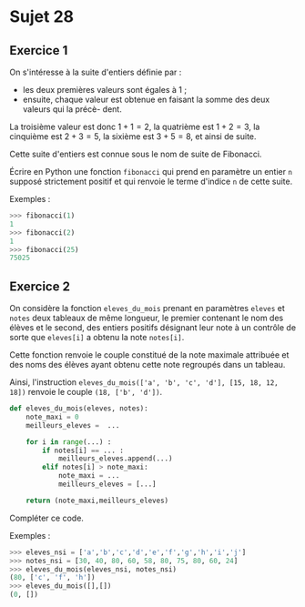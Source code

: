 # Sujet 28

## Exercice 1

On s'intéresse à la suite d'entiers définie par :

- les deux premières valeurs sont égales à 1 ;
- ensuite, chaque valeur est obtenue en faisant la somme des deux valeurs qui la précè-
  dent.

La troisième valeur est donc $1+1 = 2$, la quatrième est $1+2 = 3$, la cinquième est $2+3 = 5$,
la sixième est $3 + 5 = 8$, et ainsi de suite.

Cette suite d'entiers est connue sous le nom de suite de Fibonacci.

Écrire en Python une fonction `fibonacci` qui prend en paramètre un entier `n` supposé
strictement positif et qui renvoie le terme d'indice `n` de cette suite.

Exemples :

```python
>>> fibonacci(1)
1
>>> fibonacci(2)
1
>>> fibonacci(25)
75025
```

## Exercice 2

On considère la fonction `eleves_du_mois` prenant en paramètres `eleves` et `notes` deux
tableaux de même longueur, le premier contenant le nom des élèves et le second, des
entiers positifs désignant leur note à un contrôle de sorte que `eleves[i]` a obtenu la
note `notes[i]`.

Cette fonction renvoie le couple constitué de la note maximale attribuée et des noms
des élèves ayant obtenu cette note regroupés dans un tableau.

Ainsi, l'instruction `eleves_du_mois(['a', 'b', 'c', 'd'], [15, 18, 12, 18])` renvoie
le couple `(18, ['b', 'd'])`.

```python
def eleves_du_mois(eleves, notes):
    note_maxi = 0
    meilleurs_eleves =  ...

    for i in range(...) :
        if notes[i] == ... :
            meilleurs_eleves.append(...)
        elif notes[i] > note_maxi:
            note_maxi = ...
            meilleurs_eleves = [...]

    return (note_maxi,meilleurs_eleves)
```

Compléter ce code.

Exemples :

```python
>>> eleves_nsi = ['a','b','c','d','e','f','g','h','i','j']
>>> notes_nsi = [30, 40, 80, 60, 58, 80, 75, 80, 60, 24]
>>> eleves_du_mois(eleves_nsi, notes_nsi)
(80, ['c', 'f', 'h'])
>>> eleves_du_mois([],[])
(0, [])
```
